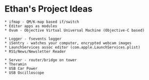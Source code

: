 Ethan's Project Ideas
=====================

    * ifmap - QM/K-map based if/switch
    * Editor apps as modules
    * Ovum - Objective Virtual Universal Machine (Objective-C based)

    * Logger - fsevents logger
    * iSentry - watches your computer, encrypted webcam images
    * LaunchServices assoc editor (com.apple.LaunchServices.plist)
    * RSS/News/Newsletter Reader

    * Server - router/bridge on tower
    * Theramin
    * USB Car Power
    * USB Oscilloscope
